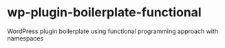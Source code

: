 # wp-plugin-boilerplate-functional
WordPress plugin boilerplate using functional programming approach with namespaces
